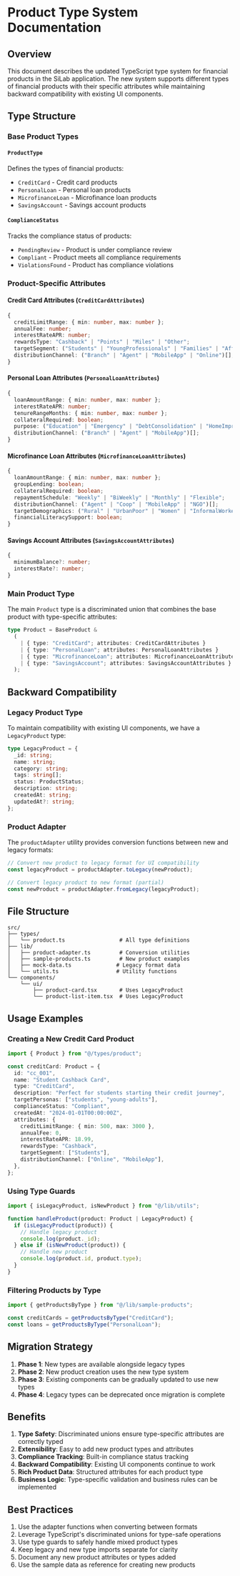 # Product Type System Documentation

## Overview

This document describes the updated TypeScript type system for financial products in the SiLab application. The new system supports different types of financial products with their specific attributes while maintaining backward compatibility with existing UI components.

## Type Structure

### Base Product Types

#### `ProductType`

Defines the types of financial products:

- `CreditCard` - Credit card products
- `PersonalLoan` - Personal loan products
- `MicrofinanceLoan` - Microfinance loan products
- `SavingsAccount` - Savings account products

#### `ComplianceStatus`

Tracks the compliance status of products:

- `PendingReview` - Product is under compliance review
- `Compliant` - Product meets all compliance requirements
- `ViolationsFound` - Product has compliance violations

### Product-Specific Attributes

#### Credit Card Attributes (`CreditCardAttributes`)

```typescript
{
  creditLimitRange: { min: number, max: number };
  annualFee: number;
  interestRateAPR: number;
  rewardsType: "Cashback" | "Points" | "Miles" | "Other";
  targetSegment: ("Students" | "YoungProfessionals" | "Families" | "Affluent" | "MassMarket")[];
  distributionChannel: ("Branch" | "Agent" | "MobileApp" | "Online")[];
}
```

#### Personal Loan Attributes (`PersonalLoanAttributes`)

```typescript
{
  loanAmountRange: { min: number, max: number };
  interestRateAPR: number;
  tenureRangeMonths: { min: number, max: number };
  collateralRequired: boolean;
  purpose: ("Education" | "Emergency" | "DebtConsolidation" | "HomeImprovement" | "Other")[];
  distributionChannel: ("Branch" | "Agent" | "MobileApp")[];
}
```

#### Microfinance Loan Attributes (`MicrofinanceLoanAttributes`)

```typescript
{
  loanAmountRange: { min: number, max: number };
  groupLending: boolean;
  collateralRequired: boolean;
  repaymentSchedule: "Weekly" | "BiWeekly" | "Monthly" | "Flexible";
  distributionChannel: ("Agent" | "Coop" | "MobileApp" | "NGO")[];
  targetDemographics: ("Rural" | "UrbanPoor" | "Women" | "InformalWorkers" | "Farmers")[];
  financialLiteracySupport: boolean;
}
```

#### Savings Account Attributes (`SavingsAccountAttributes`)

```typescript
{
  minimumBalance?: number;
  interestRate?: number;
}
```

### Main Product Type

The main `Product` type is a discriminated union that combines the base product with type-specific attributes:

```typescript
type Product = BaseProduct &
  (
    | { type: "CreditCard"; attributes: CreditCardAttributes }
    | { type: "PersonalLoan"; attributes: PersonalLoanAttributes }
    | { type: "MicrofinanceLoan"; attributes: MicrofinanceLoanAttributes }
    | { type: "SavingsAccount"; attributes: SavingsAccountAttributes }
  );
```

## Backward Compatibility

### Legacy Product Type

To maintain compatibility with existing UI components, we have a `LegacyProduct` type:

```typescript
type LegacyProduct = {
  _id: string;
  name: string;
  category: string;
  tags: string[];
  status: ProductStatus;
  description: string;
  createdAt: string;
  updatedAt?: string;
};
```

### Product Adapter

The `productAdapter` utility provides conversion functions between new and legacy formats:

```typescript
// Convert new product to legacy format for UI compatibility
const legacyProduct = productAdapter.toLegacy(newProduct);

// Convert legacy product to new format (partial)
const newProduct = productAdapter.fromLegacy(legacyProduct);
```

## File Structure

```
src/
├── types/
│   └── product.ts                 # All type definitions
├── lib/
│   ├── product-adapter.ts         # Conversion utilities
│   ├── sample-products.ts         # New product examples
│   ├── mock-data.ts              # Legacy format data
│   └── utils.ts                  # Utility functions
└── components/
    └── ui/
        ├── product-card.tsx       # Uses LegacyProduct
        └── product-list-item.tsx  # Uses LegacyProduct
```

## Usage Examples

### Creating a New Credit Card Product

```typescript
import { Product } from "@/types/product";

const creditCard: Product = {
  id: "cc_001",
  name: "Student Cashback Card",
  type: "CreditCard",
  description: "Perfect for students starting their credit journey",
  targetPersonas: ["students", "young-adults"],
  complianceStatus: "Compliant",
  createdAt: "2024-01-01T00:00:00Z",
  attributes: {
    creditLimitRange: { min: 500, max: 3000 },
    annualFee: 0,
    interestRateAPR: 18.99,
    rewardsType: "Cashback",
    targetSegment: ["Students"],
    distributionChannel: ["Online", "MobileApp"],
  },
};
```

### Using Type Guards

```typescript
import { isLegacyProduct, isNewProduct } from "@/lib/utils";

function handleProduct(product: Product | LegacyProduct) {
  if (isLegacyProduct(product)) {
    // Handle legacy product
    console.log(product._id);
  } else if (isNewProduct(product)) {
    // Handle new product
    console.log(product.id, product.type);
  }
}
```

### Filtering Products by Type

```typescript
import { getProductsByType } from "@/lib/sample-products";

const creditCards = getProductsByType("CreditCard");
const loans = getProductsByType("PersonalLoan");
```

## Migration Strategy

1. **Phase 1**: New types are available alongside legacy types
2. **Phase 2**: New product creation uses the new type system
3. **Phase 3**: Existing components can be gradually updated to use new types
4. **Phase 4**: Legacy types can be deprecated once migration is complete

## Benefits

1. **Type Safety**: Discriminated unions ensure type-specific attributes are correctly typed
2. **Extensibility**: Easy to add new product types and attributes
3. **Compliance Tracking**: Built-in compliance status tracking
4. **Backward Compatibility**: Existing UI components continue to work
5. **Rich Product Data**: Structured attributes for each product type
6. **Business Logic**: Type-specific validation and business rules can be implemented

## Best Practices

1. Use the adapter functions when converting between formats
2. Leverage TypeScript's discriminated unions for type-safe operations
3. Use type guards to safely handle mixed product types
4. Keep legacy and new type imports separate for clarity
5. Document any new product attributes or types added
6. Use the sample data as reference for creating new products
